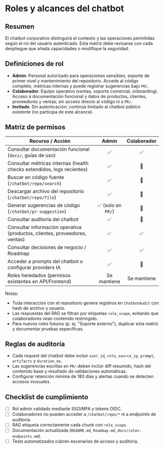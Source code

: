 ﻿<!-- NG-HEADER: Nombre de archivo: CHATBOT_ROLES.md -->
<!-- NG-HEADER: Ubicación: docs/CHATBOT_ROLES.md -->
<!-- NG-HEADER: Descripción: Alcances y permisos por rol para el chatbot corporativo -->
<!-- NG-HEADER: Lineamientos: Ver AGENTS.md -->

# Roles y alcances del chatbot

## Resumen

El chatbot corporativo distinguirá el contexto y las operaciones permitidas según el rol del usuario autenticado. Esta matriz debe revisarse con cada despliegue que añada capacidades o modifique la seguridad.

## Definiciones de rol

- **Admin**: Personal autorizado para operaciones sensibles, soporte de primer nivel y mantenimiento del repositorio. Accede al código completo, métricas internas y puede registrar sugerencias bajo `PR/`.
- **Colaborador**: Equipo operativo (ventas, soporte comercial, onboarding). Acceso a documentación funcional y datos de productos, clientes, proveedores y ventas; sin acceso directo al código ni a `PR/`.
- **Invitado**: Sin autenticación; continúa limitado al chatbot público existente (no participa de este alcance).

## Matriz de permisos

| Recurso / Acción | Admin | Colaborador |
|------------------|:-----:|:-----------:|
| Consultar documentación funcional (`docs/`, guías de uso) | ✅ | ✅ |
| Consultar métricas internas (health checks extendidos, logs recientes) | ✅ | 🚫 |
| Buscar en código fuente (`/chatbot/repo/search`) | ✅ | 🚫 |
| Descargar archivo del repositorio (`/chatbot/repo/file`) | ✅ | 🚫 |
| Generar sugerencias de código (`/chatbot/pr-suggestion`) | ✅ (solo en `PR/`) | 🚫 |
| Consultar auditoría del chatbot | ✅ | 🚫 |
| Consultar información operativa (productos, clientes, proveedores, ventas) | ✅ | ✅ |
| Consultar decisiones de negocio / Roadmap | ✅ | ✅ |
| Acceder a prompts del chatbot o configurar providers IA | ✅ | 🚫 |
| Roles heredados (permisos existentes en API/Frontend) | Se mantiene | Se mantiene |

Notas:
- Toda interacción con el repositorio genera registros en `ChatbotAudit` con hash de archivo y usuario.
- Las respuestas del RAG se filtran por etiquetas `role_scope`, evitando que colaboradores vean contenido restringido.
- Para nuevos roles futuros (p. ej. "Soporte externo"), duplicar esta matriz y documentar pruebas específicas.

## Reglas de auditoría

- Cada request del chatbot debe incluir `user_id`, `role`, `source_ip`, `prompt`, `artifacts` y `duration_ms`.
- Las sugerencias escritas en `PR/` deben incluir diff resumido, hash del contenido base y resultado de validaciones automáticas.
- Configurar retención mínima de 180 días y alertas cuando se detecten accesos inusuales.

## Checklist de cumplimiento

- [ ] Rol admin validado mediante SSO/MFA y tokens OIDC.
- [ ] Colaboradores no pueden acceder a `/chatbot/repo/*` ni a endpoints de auditoría.
- [ ] RAG etiqueta correctamente cada chunk con `role_scope`.
- [ ] Documentación actualizada (`README.md`, `Roadmap.md`, `docs/roles-endpoints.md`).
- [ ] Tests automatizados cubren escenarios de acceso y auditoría.
